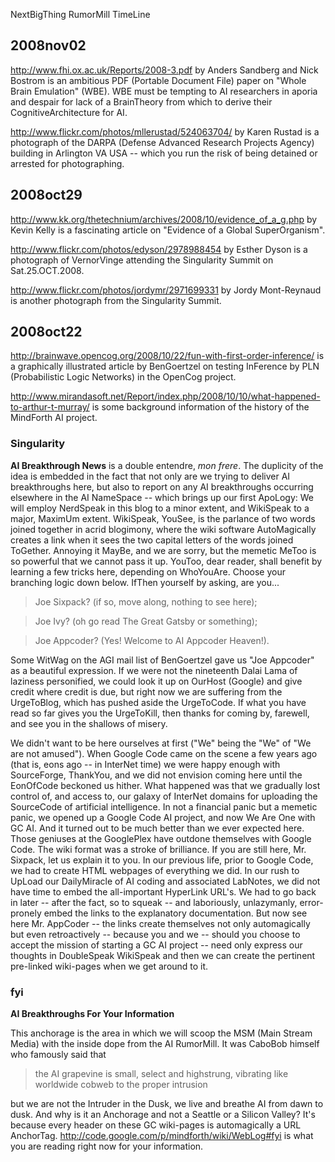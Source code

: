 NextBigThing RumorMill TimeLine

## 2008nov02 ##

http://www.fhi.ox.ac.uk/Reports/2008-3.pdf by Anders Sandberg and Nick Bostrom is an ambitious PDF (Portable Document File) paper on "Whole Brain Emulation" (WBE). WBE must be tempting to AI researchers in aporia and despair for lack of a BrainTheory from which to derive their CognitiveArchitecture for AI.

http://www.flickr.com/photos/mllerustad/524063704/ by Karen Rustad is a photograph of the DARPA (Defense Advanced Research Projects Agency) building in Arlington VA USA -- which you run the risk of being detained or arrested for photographing.

## 2008oct29 ##

http://www.kk.org/thetechnium/archives/2008/10/evidence_of_a_g.php by Kevin Kelly is a fascinating article on "Evidence of a Global SuperOrganism".

http://www.flickr.com/photos/edyson/2978988454 by Esther Dyson is a photograph of VernorVinge attending the Singularity Summit on Sat.25.OCT.2008.

http://www.flickr.com/photos/jordymr/2971699331 by Jordy Mont-Reynaud is another photograph from the Singularity Summit.


## 2008oct22 ##

http://brainwave.opencog.org/2008/10/22/fun-with-first-order-inference/
is a graphically illustrated article by BenGoertzel on testing InFerence
by PLN (Probabilistic Logic Networks) in the OpenCog project.

http://www.mirandasoft.net/Report/index.php/2008/10/10/what-happened-to-arthur-t-murray/
is some background information of the history of the MindForth AI project.

### Singularity ###

**AI Breakthrough News** is a double entendre, _mon frere_. The duplicity of the idea is embedded in the fact that not only are we trying to deliver AI breakthroughs here, but also to report on any AI breakthroughs occurring elsewhere in the AI NameSpace -- which brings up our first ApoLogy: We will employ NerdSpeak in this blog to a minor extent, and WikiSpeak to a major, MaximUm extent. WikiSpeak, YouSee, is the parlance of two words joined together in acrid blogimony, where the wiki software AutoMagically creates a link when it sees the two capital letters of the words joined ToGether. Annoying it MayBe, and we are sorry, but the memetic MeToo is so powerful that we cannot pass it up. YouToo, dear reader, shall benefit by learning a few tricks here, depending on WhoYouAre. Choose your branching logic down below. IfThen yourself by asking, are you...

> Joe Sixpack? (if so, move along, nothing to see here);

> Joe Ivy? (oh go read The Great Gatsby or something);

> Joe Appcoder? (Yes! Welcome to AI Appcoder Heaven!).

Some WitWag on the AGI mail list of BenGoertzel gave us "Joe Appcoder" as a beautiful expression. If we were not the nineteenth Dalai Lama of laziness personified, we could look it up on OurHost (Google) and give credit where credit is due, but right now we are suffering from the UrgeToBlog, which has pushed aside the UrgeToCode. If what you have read so far gives you the UrgeToKill, then thanks for coming by, farewell, and see you in the shallows of misery.

We didn't want to be here ourselves at first ("We" being the "We" of "We are not amused"). When Google Code came on the scene a few years ago (that is, eons ago -- in InterNet time) we were happy enough with SourceForge, ThankYou, and we did not envision coming here until the EonOfCode beckoned us hither. What happened was that we gradually lost control of, and access to, our galaxy of InterNet domains for uploading the SourceCode of artificial intelligence. In not a financial panic but a memetic panic, we opened up a Google Code AI project, and now We Are One with GC AI. And it turned out to be much better than we ever expected here. Those geniuses at the GooglePlex have outdone themselves with Google Code. The wiki format was a stroke of brilliance. If you are still here, Mr. Sixpack, let us explain it to you. In our previous life, prior to Google Code, we had to create HTML webpages of everything we did. In our rush to UpLoad our DailyMiracle of AI coding and associated LabNotes, we did not have time to embed the all-important HyperLink URL's. We had to go back in later -- after the fact, so to squeak -- and laboriously, unlazymanly, error-pronely embed the links to the explanatory documentation. But now see here Mr. AppCoder -- the links create themselves not only automagically but even retroactively -- because you and we -- should you choose to accept the mission of starting a GC AI project -- need only express our thoughts in DoubleSpeak WikiSpeak and then we can create the pertinent pre-linked wiki-pages when we get around to it.


### fyi ###

**AI Breakthroughs For Your Information**

This anchorage is the area in which we will scoop the MSM (Main Stream Media) with the inside dope from the AI RumorMill. It was CaboBob himself who famously said that

> the AI grapevine is small, select and highstrung,
> vibrating like worldwide cobweb to the proper intrusion

but we are not the Intruder in the Dusk, we live and breathe AI from dawn to dusk. And why is it an Anchorage and not a Seattle or a Silicon Valley? It's because every header on these GC wiki-pages is automagically a URL AnchorTag. http://code.google.com/p/mindforth/wiki/WebLog#fyi is what you are reading right now for your information.
